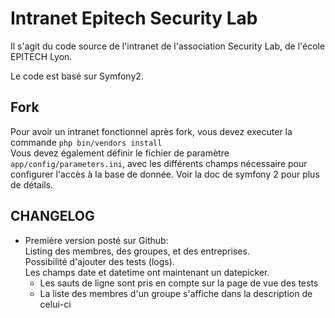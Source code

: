 Intranet Epitech Security Lab
=============================

Il s'agit du code source de l'intranet de l'association Security Lab, de l'école EPITECH Lyon.

Le code est basé sur Symfony2.

Fork
-----

Pour avoir un intranet fonctionnel après fork, vous devez executer la commande  `php bin/vendors install`  
Vous devez également définir le fichier de paramètre `app/config/parameters.ini`,
avec les différents champs nécessaire pour configurer l'accès à la base de donnée.
Voir la doc de symfony 2 pour plus de détails.

CHANGELOG
---------

 - Première version posté sur Github:  
   Listing des membres, des groupes, et des entreprises.  
   Possibilité d'ajouter des tests (logs).  
   Les champs date et datetime ont maintenant un datepicker.
   - Les sauts de ligne sont pris en compte sur la page de vue des tests
   - La liste des membres d'un groupe s'affiche dans la description de celui-ci
